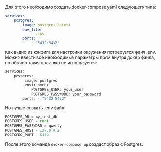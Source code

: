 Для этого необходимо создать docker-compose.yaml следующего типа:
```yaml
services:
    postgres:
        image: postgres:latest
		env_file:
			- .env
		ports:
			- '5432:5432'
```
Как видно из конфига для настройки окружения потребуется файл .env. Можно ввести все необходимые параметры прям внутри докер файла, но обычно такая практика не используется:
```js
services:
	postgres:
		 image: postgres 
		 environment: 
			POSTGRES_USER: your_user 
			POSTGRES_PASSWORD: your_password 
		ports: - "5432:5432"
```
Но лучше создать .env файл:
```js
POSTGRES_DB = my_test_db
POSTGRES_USER = root
POSTGRES_PASSWORD = qwerty
POSTGRES_HOST = 127.0.0.2
POSTGRES_PORT = 5432
```
После этого команда `docker-compose up` создаст образ с Postgres.